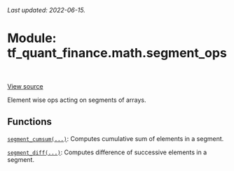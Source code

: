 <!--
This file is generated by a tool. Do not edit directly.
For open-source contributions the docs will be updated automatically.
-->

*Last updated: 2022-06-15.*

<div itemscope itemtype="http://developers.google.com/ReferenceObject">
<meta itemprop="name" content="tf_quant_finance.math.segment_ops" />
<meta itemprop="path" content="Stable" />
</div>

# Module: tf_quant_finance.math.segment_ops

<!-- Insert buttons and diff -->

<table class="tfo-notebook-buttons tfo-api" align="left">
</table>

<a target="_blank" href="https://github.com/google/tf-quant-finance/blob/master/tf_quant_finance/math/segment_ops.py">View source</a>



Element wise ops acting on segments of arrays.



## Functions

[`segment_cumsum(...)`](../../tf_quant_finance/math/segment_ops/segment_cumsum.md): Computes cumulative sum of elements in a segment.

[`segment_diff(...)`](../../tf_quant_finance/math/segment_ops/segment_diff.md): Computes difference of successive elements in a segment.

